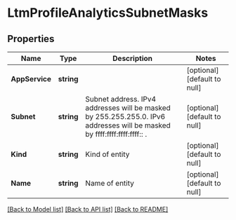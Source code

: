# LtmProfileAnalyticsSubnetMasks

## Properties
Name | Type | Description | Notes
------------ | ------------- | ------------- | -------------
**AppService** | **string** |  | [optional] [default to null]
**Subnet** | **string** | Subnet address. IPv4 addresses will be masked by 255.255.255.0. IPv6 addresses will be masked by ffff:ffff:ffff:ffff:: . | [optional] [default to null]
**Kind** | **string** | Kind of entity | [optional] [default to null]
**Name** | **string** | Name of entity | [optional] [default to null]

[[Back to Model list]](../README.md#documentation-for-models) [[Back to API list]](../README.md#documentation-for-api-endpoints) [[Back to README]](../README.md)


